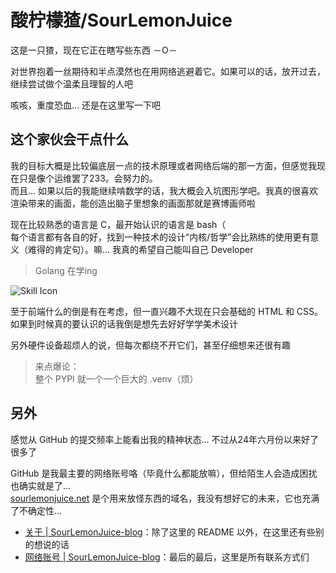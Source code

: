 # 酸柠檬猹/SourLemonJuice

这是一只猹，现在它正在瞎写些东西 －O－

对世界抱着一丝期待和半点漠然也在用网络逃避着它。如果可以的话，放开过去，继续尝试做个温柔且理智的人吧

咳咳，重度恐血... 还是在这里写一下吧

## 这个家伙会干点什么

我的目标大概是比较偏底层一点的技术原理或者网络后端的那一方面，但感觉我现在只是像个运维罢了233。会努力的。\
而且... 如果以后的我能继续啃数学的话，我大概会入坑图形学吧。我真的很喜欢渲染带来的画面，能创造出脑子里想象的画面那就是赛博画师啦

现在比较熟悉的语言是 C，最开始认识的语言是 bash（\
每个语言都有各自的好，找到一种技术的设计“内核/哲学”会比熟练的使用更有意义（难得的肯定句）。嘛... 我真的希望自己能叫自己 Developer

> Golang 在学ing

![Skill Icon](https://skillicons.dev/icons?i=bash,c,linux,docker&theme=dark)

至于前端什么的倒是有在考虑，但一直兴趣不大现在只会基础的 HTML 和 CSS。如果到时候真的要认识的话我倒是想先去好好学学美术设计

另外硬件设备超烦人的说，但每次都绕不开它们，甚至仔细想来还很有趣

> 来点爆论：\
> 整个 PYPI 就一个一个巨大的 .venv（烦）

## 另外

感觉从 GitHub 的提交频率上能看出我的精神状态... 不过从24年六月份以来好了很多了

GitHub 是我最主要的网络账号咯（毕竟什么都能放嘛），但给陌生人会造成困扰也确实就是了...\
[sourlemonjuice.net](https://sourlemonjuice.net/) 是个用来放怪东西的域名，我没有想好它的未来，它也充满了不确定性...

- [关于 | SourLemonJuice-blog](https://sourlemonjuice.github.io/SourLemonJuice-blog/about)：除了这里的 README 以外，在这里还有些别的想说的话
- [网络账号 | SourLemonJuice-blog](https://sourlemonjuice.github.io/SourLemonJuice-blog/about/contact)：最后的最后，这里是所有联系方式们
